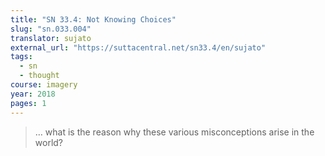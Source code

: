 ```yaml
---
title: "SN 33.4: Not Knowing Choices"
slug: "sn.033.004"
translator: sujato
external_url: "https://suttacentral.net/sn33.4/en/sujato"
tags:
  - sn
  - thought
course: imagery
year: 2018
pages: 1
---
```


> … what is the reason why these various misconceptions arise in the world?

